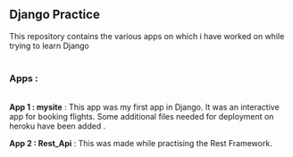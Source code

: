 Django Practice
----------------------------------------------------------------------
This repository contains the various apps on which i have worked on while trying to learn Django
<br><br>
<h3>Apps :</h3>
<br>
<b>App 1 : mysite</b> : This app was my first app in Django. It was an interactive app for booking flights. Some additional files needed for deployment on heroku have been added .

<b>App 2 : Rest_Api</b> : This was made while practising the Rest Framework. 
